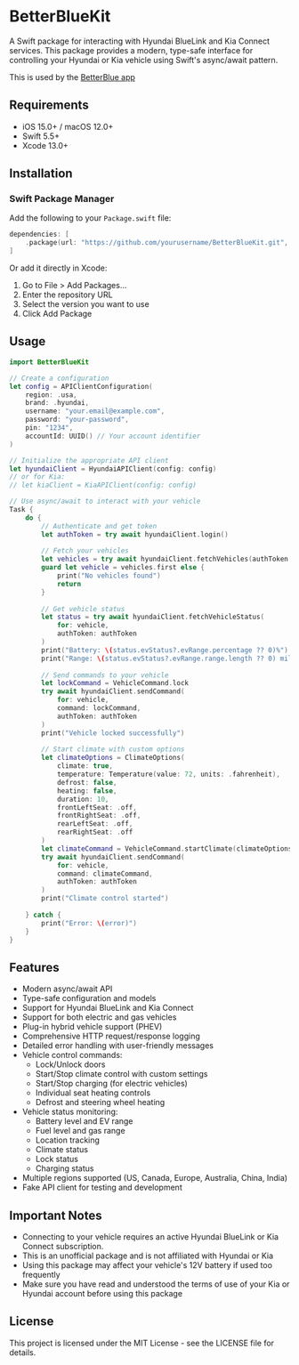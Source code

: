 # BetterBlueKit

A Swift package for interacting with Hyundai BlueLink and Kia Connect services. This package provides a modern, type-safe interface for controlling your Hyundai or Kia vehicle using Swift's async/await pattern.

This is used by the [BetterBlue app](https://github.com/schmidtwmark/BetterBlue)

## Requirements

- iOS 15.0+ / macOS 12.0+
- Swift 5.5+
- Xcode 13.0+

## Installation

### Swift Package Manager

Add the following to your `Package.swift` file:

```swift
dependencies: [
    .package(url: "https://github.com/yourusername/BetterBlueKit.git", from: "1.0.0")
]
```

Or add it directly in Xcode:
1. Go to File > Add Packages...
2. Enter the repository URL
3. Select the version you want to use
4. Click Add Package

## Usage

```swift
import BetterBlueKit

// Create a configuration
let config = APIClientConfiguration(
    region: .usa,
    brand: .hyundai,
    username: "your.email@example.com",
    password: "your-password",
    pin: "1234",
    accountId: UUID() // Your account identifier
)

// Initialize the appropriate API client
let hyundaiClient = HyundaiAPIClient(config: config)
// or for Kia:
// let kiaClient = KiaAPIClient(config: config)

// Use async/await to interact with your vehicle
Task {
    do {
        // Authenticate and get token
        let authToken = try await hyundaiClient.login()
        
        // Fetch your vehicles
        let vehicles = try await hyundaiClient.fetchVehicles(authToken: authToken)
        guard let vehicle = vehicles.first else {
            print("No vehicles found")
            return
        }
        
        // Get vehicle status
        let status = try await hyundaiClient.fetchVehicleStatus(
            for: vehicle, 
            authToken: authToken
        )
        print("Battery: \(status.evStatus?.evRange.percentage ?? 0)%")
        print("Range: \(status.evStatus?.evRange.range.length ?? 0) miles")
        
        // Send commands to your vehicle
        let lockCommand = VehicleCommand.lock
        try await hyundaiClient.sendCommand(
            for: vehicle,
            command: lockCommand,
            authToken: authToken
        )
        print("Vehicle locked successfully")
        
        // Start climate with custom options
        let climateOptions = ClimateOptions(
            climate: true,
            temperature: Temperature(value: 72, units: .fahrenheit),
            defrost: false,
            heating: false,
            duration: 10,
            frontLeftSeat: .off,
            frontRightSeat: .off,
            rearLeftSeat: .off,
            rearRightSeat: .off
        )
        let climateCommand = VehicleCommand.startClimate(climateOptions)
        try await hyundaiClient.sendCommand(
            for: vehicle,
            command: climateCommand,
            authToken: authToken
        )
        print("Climate control started")
        
    } catch {
        print("Error: \(error)")
    }
}
```

## Features

- Modern async/await API
- Type-safe configuration and models
- Support for Hyundai BlueLink and Kia Connect
- Support for both electric and gas vehicles
- Plug-in hybrid vehicle support (PHEV)
- Comprehensive HTTP request/response logging
- Detailed error handling with user-friendly messages
- Vehicle control commands:
  - Lock/Unlock doors
  - Start/Stop climate control with custom settings
  - Start/Stop charging (for electric vehicles)
  - Individual seat heating controls
  - Defrost and steering wheel heating
- Vehicle status monitoring:
  - Battery level and EV range
  - Fuel level and gas range
  - Location tracking
  - Climate status
  - Lock status
  - Charging status
- Multiple regions supported (US, Canada, Europe, Australia, China, India)
- Fake API client for testing and development

## Important Notes

- Connecting to your vehicle requires an active Hyundai BlueLink or Kia Connect subscription.
- This is an unofficial package and is not affiliated with Hyundai or Kia
- Using this package may affect your vehicle's 12V battery if used too frequently
- Make sure you have read and understood the terms of use of your Kia or Hyundai account before using this package

## License

This project is licensed under the MIT License - see the LICENSE file for details. 
